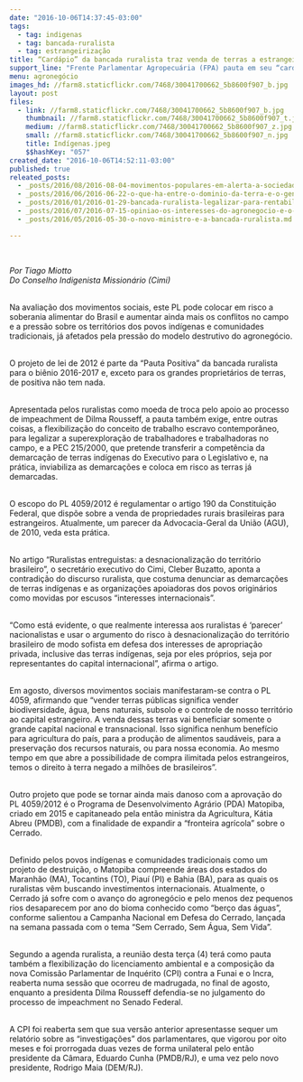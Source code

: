 ```yaml
---
date: "2016-10-06T14:37:45-03:00"
tags:
  - tag: indigenas
  - tag: bancada-ruralista
  - tag: estrangeirização
title: “Cardápio” da bancada ruralista traz venda de terras a estrangeiros como prioridade
support_line: "Frente Parlamentar Agropecuária (FPA) pauta em seu “cardápio” a aprovação do Projeto de Lei (PL) 4059/2012, que pretende liberar no território brasileiro "
menu: agronegócio
images_hd: //farm8.staticflickr.com/7468/30041700662_5b8600f907_b.jpg
layout: post
files:
  - link: //farm8.staticflickr.com/7468/30041700662_5b8600f907_b.jpg
    thumbnail: //farm8.staticflickr.com/7468/30041700662_5b8600f907_t.jpg
    medium: //farm8.staticflickr.com/7468/30041700662_5b8600f907_z.jpg
    small: //farm8.staticflickr.com/7468/30041700662_5b8600f907_n.jpg
    title: Indígenas.jpeg
    $$hashKey: "057"
created_date: "2016-10-06T14:52:11-03:00"
published: true
releated_posts:
  - _posts/2016/08/2016-08-04-movimentos-populares-em-alerta-a-sociedade-contra-a-venda-de-terras-para-estrangeiros.md
  - _posts/2016/06/2016-06-22-o-que-ha-entre-o-dominio-da-terra-e-o-genocidio-indigena.md
  - _posts/2016/01/2016-01-29-bancada-ruralista-legalizar-para-rentabilizar-a-terra.md
  - _posts/2016/07/2016-07-15-opiniao-os-interesses-do-agronegocio-e-o-governo-golpista.md
  - _posts/2016/05/2016-05-30-o-novo-ministro-e-a-bancada-ruralista.md

---
```

<p>&nbsp;</p>

<p><em>Por Tiago Miotto<br />
Do Conselho Indigenista Mission&aacute;rio (Cimi)</em></p>

<p><br />
Na avalia&ccedil;&atilde;o dos movimentos sociais, este PL pode colocar em risco a soberania alimentar do Brasil e aumentar ainda mais os conflitos no campo e a press&atilde;o sobre os territ&oacute;rios dos povos ind&iacute;genas e comunidades tradicionais, j&aacute; afetados pela press&atilde;o do modelo destrutivo do agroneg&oacute;cio.</p>

<p><br />
O projeto de lei de 2012 &eacute; parte da &ldquo;Pauta Positiva&rdquo; da bancada ruralista para o bi&ecirc;nio 2016-2017 e, exceto para os grandes propriet&aacute;rios de terras, de positiva n&atilde;o tem nada.</p>

<p><br />
Apresentada pelos ruralistas como moeda de troca pelo apoio ao processo de impeachment de Dilma Rousseff, a pauta tamb&eacute;m exige, entre outras coisas, a flexibiliza&ccedil;&atilde;o do conceito de trabalho escravo contempor&acirc;neo, para legalizar a superexplora&ccedil;&atilde;o de trabalhadores e trabalhadoras no campo, e a PEC 215/2000, que pretende transferir a compet&ecirc;ncia da demarca&ccedil;&atilde;o de terras ind&iacute;genas do Executivo para o Legislativo e, na pr&aacute;tica, inviabiliza as demarca&ccedil;&otilde;es e coloca em risco as terras j&aacute; demarcadas.</p>

<p><br />
O escopo do PL 4059/2012 &eacute; regulamentar o artigo 190 da Constitui&ccedil;&atilde;o Federal, que disp&otilde;e sobre a venda de propriedades rurais brasileiras para estrangeiros. Atualmente, um parecer da Advocacia-Geral da Uni&atilde;o (AGU), de 2010, veda esta pr&aacute;tica.</p>

<p><br />
No artigo &ldquo;Ruralistas entreguistas: a desnacionaliza&ccedil;&atilde;o do territ&oacute;rio brasileiro&rdquo;, o secret&aacute;rio executivo do Cimi, Cleber Buzatto, aponta a contradi&ccedil;&atilde;o do discurso ruralista, que costuma denunciar as demarca&ccedil;&otilde;es de terras ind&iacute;genas e as organiza&ccedil;&otilde;es apoiadoras dos povos origin&aacute;rios como movidas por escusos &ldquo;interesses internacionais&rdquo;.</p>

<p><br />
&ldquo;Como est&aacute; evidente, o que realmente interessa aos ruralistas &eacute; &lsquo;parecer&rsquo; nacionalistas e usar o argumento do risco &agrave; desnacionaliza&ccedil;&atilde;o do territ&oacute;rio brasileiro de modo sofista em defesa dos interesses de apropria&ccedil;&atilde;o privada, inclusive das terras ind&iacute;genas, seja por eles pr&oacute;prios, seja por representantes do capital internacional&rdquo;, afirma o artigo.</p>

<p><br />
Em agosto, diversos movimentos sociais manifestaram-se contra o PL 4059, afirmando que &ldquo;vender terras p&uacute;blicas significa vender biodiversidade, &aacute;gua, bens naturais, subsolo e o controle de nosso territ&oacute;rio ao capital estrangeiro. A venda dessas terras vai beneficiar somente o grande capital nacional e transnacional. Isso significa nenhum benef&iacute;cio para agricultura do pa&iacute;s, para a produ&ccedil;&atilde;o de alimentos saud&aacute;veis, para a preserva&ccedil;&atilde;o dos recursos naturais, ou para nossa economia. Ao mesmo tempo em que abre a possibilidade de compra ilimitada pelos estrangeiros, temos o direito &agrave; terra negado a milh&otilde;es de brasileiros&rdquo;.</p>

<p><br />
Outro projeto que pode se tornar ainda mais danoso com a aprova&ccedil;&atilde;o do PL 4059/2012 &eacute; o Programa de Desenvolvimento Agr&aacute;rio (PDA) Matopiba, criado em 2015 e capitaneado pela ent&atilde;o ministra da Agricultura, K&aacute;tia Abreu (PMDB), com a finalidade de expandir a &ldquo;fronteira agr&iacute;cola&rdquo; sobre o Cerrado.</p>

<p><br />
Definido pelos povos ind&iacute;genas e comunidades tradicionais como um projeto de destrui&ccedil;&atilde;o, o Matopiba compreende &aacute;reas dos estados do Maranh&atilde;o (MA), Tocantins (TO), Piau&iacute; (PI) e Bahia (BA), para as quais os ruralistas v&ecirc;m buscando investimentos internacionais. Atualmente, o Cerrado j&aacute; sofre com o avan&ccedil;o do agroneg&oacute;cio e pelo menos dez pequenos rios desaparecem por ano do bioma conhecido como &ldquo;ber&ccedil;o das &aacute;guas&rdquo;, conforme salientou a Campanha Nacional em Defesa do Cerrado, lan&ccedil;ada na semana passada com o tema &ldquo;Sem Cerrado, Sem &Aacute;gua, Sem Vida&rdquo;.</p>

<p><br />
Segundo a agenda ruralista, a reuni&atilde;o desta ter&ccedil;a (4) ter&aacute; como pauta tamb&eacute;m a flexibiliza&ccedil;&atilde;o do licenciamento ambiental e a composi&ccedil;&atilde;o da nova Comiss&atilde;o Parlamentar de Inqu&eacute;rito (CPI) contra a Funai e o Incra, reaberta numa sess&atilde;o que ocorreu de madrugada, no final de agosto, enquanto a presidenta Dilma Rousseff defendia-se no julgamento do processo de impeachment no Senado Federal.</p>

<p><br />
A CPI foi reaberta sem que sua vers&atilde;o anterior apresentasse sequer um relat&oacute;rio sobre as &ldquo;investiga&ccedil;&otilde;es&rdquo; dos parlamentares, que vigorou por oito meses e foi prorrogada duas vezes de forma unilateral pelo ent&atilde;o presidente da C&acirc;mara, Eduardo Cunha (PMDB/RJ), e uma vez pelo novo presidente, Rodrigo Maia (DEM/RJ).</p>
